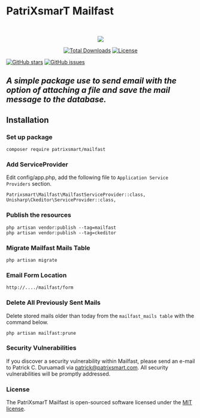 # PatriXsmarT Mailfast
<br>

<p align="center"><a href="https://patrixsmart.com" target="_blank"><img src="https://www.patrixsmart.com/storage/patrixsmart_images/shortcut_icon.jpg"></a></p>

<p align="center">
<a href="https://packagist.org/packages/patrixsmart/mailfast"><img src="https://poser.pugx.org/patrixsmart/mailfast/d/total.svg" alt="Total Downloads"></a>
<a href="https://packagist.org/packages/patrixsmart/mailfast"><img src="https://poser.pugx.org/patrixsmart/mailfast/license.svg" alt="License"></a>

[![GitHub stars](https://img.shields.io/github/stars/patrixsmart/mailfast.svg)](https://github.com/patrixsmart/mailfast/stargazers)
[![GitHub issues](https://img.shields.io/github/issues/patrixsmart/mailfast.svg)](https://github.com/patrixsmart/mailfast/issues)
</p>




## *A simple package use to send email with the option of attaching a file and save the mail message to the database.*

## Installation
### Set up package

```
composer require patrixsmart/mailfast
```


### Add ServiceProvider

Edit config/app.php, add the following file to `Application Service Providers` section.
```
Patrixsmart\Mailfast\MailfastServiceProvider::class,
Unisharp\Ckeditor\ServiceProvider::class,
```

### Publish the resources
```
php artisan vendor:publish --tag=mailfast
php artisan vendor:publish --tag=ckeditor
```
### Migrate Mailfast Mails Table
```
php artisan migrate
```

### Email Form Location
```
http://..../mailfast/form

```

### Delete All Previously Sent Mails

Delete stored mails older than today from the `mailfast_mails table` with the command below.
```
php artisan mailfast:prune
```


### Security Vulnerabilities

If you discover a security vulnerability within Mailfast, please send an e-mail to Patrick C. Duruamadi via [patrick@patrixsmart.com](mailto:patrick@patrixsmart.com). All security vulnerabilities will be promptly addressed.

### License

The PatriXsmarT Mailfast is open-sourced software licensed under the [MIT license](https://opensource.org/licenses/MIT).
